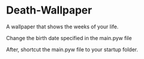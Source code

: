 # Death-Wallpaper
A wallpaper that shows the weeks of your life.

Change the birth date specified in the main.pyw file

After, shortcut the main.pyw file to your startup folder.
